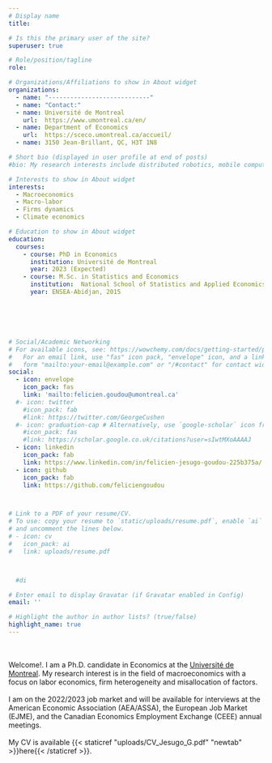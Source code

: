 ```yaml
---
# Display name
title:

# Is this the primary user of the site?
superuser: true

# Role/position/tagline
role:

# Organizations/Affiliations to show in About widget
organizations:
  - name: "----------------------------"
  - name: "Contact:"
  - name: Université de Montreal
    url:  https://www.umontreal.ca/en/
  - name: Department of Economics
    url:  https://sceco.umontreal.ca/accueil/
  - name: 3150 Jean-Brillant, QC, H3T 1N8

# Short bio (displayed in user profile at end of posts)
#bio: My research interests include distributed robotics, mobile computing and programmable matter.

# Interests to show in About widget
interests:
  - Macroeconomics
  - Macro-labor
  - Firms dynamics
  - Climate economics

# Education to show in About widget
education:
  courses:
    - course: PhD in Economics
      institution: Université de Montreal
      year: 2023 (Expected)
    - course: M.Sc. in Statistics and Economics
      institution:  National School of Statistics and Applied Economics
      year: ENSEA-Abidjan, 2015






# Social/Academic Networking
# For available icons, see: https://wowchemy.com/docs/getting-started/page-builder/#icons
#   For an email link, use "fas" icon pack, "envelope" icon, and a link in the
#   form "mailto:your-email@example.com" or "/#contact" for contact widget.
social:
  - icon: envelope
    icon_pack: fas
    link: 'mailto:felicien.goudou@umontreal.ca'
  #- icon: twitter
    #icon_pack: fab
    #link: https://twitter.com/GeorgeCushen
  #- icon: graduation-cap # Alternatively, use `google-scholar` icon from `ai` icon pack
    #icon_pack: fas
    #link: https://scholar.google.co.uk/citations?user=sIwtMXoAAAAJ
  - icon: linkedin
    icon_pack: fab
    link: https://www.linkedin.com/in/felicien-jesugo-goudou-225b375a/
  - icon: github
    icon_pack: fab
    link: https://github.com/feliciengoudou



# Link to a PDF of your resume/CV.
# To use: copy your resume to `static/uploads/resume.pdf`, enable `ai` icons in `params.toml`,
# and uncomment the lines below.
# - icon: cv
#   icon_pack: ai
#   link: uploads/resume.pdf



  #di

# Enter email to display Gravatar (if Gravatar enabled in Config)
email: ''

# Highlight the author in author lists? (true/false)
highlight_name: true
---
```


<!-- Nelson Bighetti is a professor of artificial intelligence at the Stanford AI Lab. His research interests include distributed robotics, mobile computing and programmable matter. He leads the Robotic Neurobiology group, which develops self-reconfiguring robots, systems of self-organizing robots, and mobile sensor networks. -->


\
\
Welcome!.
I am a Ph.D.  candidate in Economics at the [Université de Montreal](https://sceco.umontreal.ca/accueil/). My research interest is in the field of macroeconomics with a focus on labor economics, firm heterogeneity and misallocation of factors.
\
\
I am on the 2022/2023 job market and will be available for interviews at the American Economic Association (AEA/ASSA), the European Job Market (EJME), and the Canadian Economics Employment Exchange (CEEE) annual meetings.
\
\
My CV is available {{< staticref "uploads/CV_Jesugo_G.pdf" "newtab" >}}here{{< /staticref >}}.
